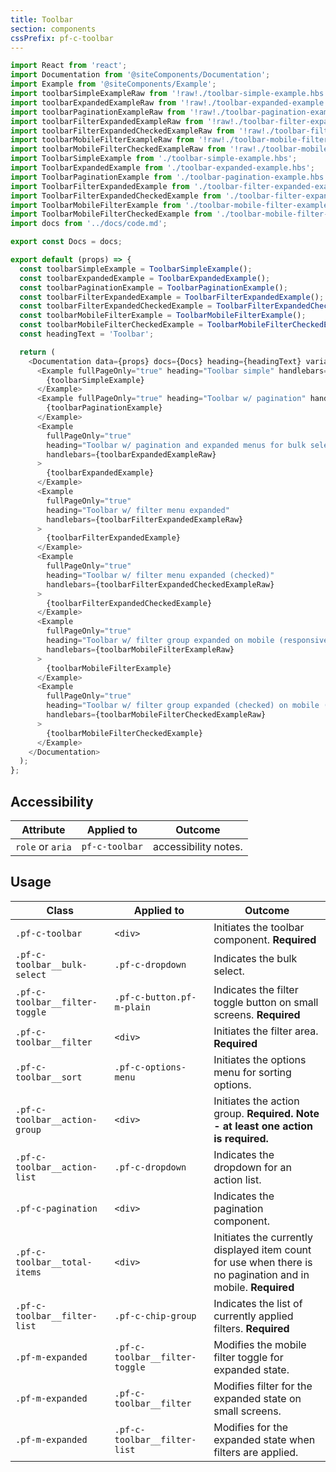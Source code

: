 ```yaml
---
title: Toolbar
section: components
cssPrefix: pf-c-toolbar
---
```


```js
import React from 'react';
import Documentation from '@siteComponents/Documentation';
import Example from '@siteComponents/Example';
import toolbarSimpleExampleRaw from '!raw!./toolbar-simple-example.hbs';
import toolbarExpandedExampleRaw from '!raw!./toolbar-expanded-example.hbs';
import toolbarPaginationExampleRaw from '!raw!./toolbar-pagination-example.hbs';
import toolbarFilterExpandedExampleRaw from '!raw!./toolbar-filter-expanded-example.hbs';
import toolbarFilterExpandedCheckedExampleRaw from '!raw!./toolbar-filter-expanded-checked-example.hbs';
import toolbarMobileFilterExampleRaw from '!raw!./toolbar-mobile-filter-example.hbs';
import toolbarMobileFilterCheckedExampleRaw from '!raw!./toolbar-mobile-filter-checked-example.hbs';
import ToolbarSimpleExample from './toolbar-simple-example.hbs';
import ToolbarExpandedExample from './toolbar-expanded-example.hbs';
import ToolbarPaginationExample from './toolbar-pagination-example.hbs';
import ToolbarFilterExpandedExample from './toolbar-filter-expanded-example.hbs';
import ToolbarFilterExpandedCheckedExample from './toolbar-filter-expanded-checked-example.hbs';
import ToolbarMobileFilterExample from './toolbar-mobile-filter-example.hbs';
import ToolbarMobileFilterCheckedExample from './toolbar-mobile-filter-checked-example.hbs';
import docs from '../docs/code.md';

export const Docs = docs;

export default (props) => {
  const toolbarSimpleExample = ToolbarSimpleExample();
  const toolbarExpandedExample = ToolbarExpandedExample();
  const toolbarPaginationExample = ToolbarPaginationExample();
  const toolbarFilterExpandedExample = ToolbarFilterExpandedExample();
  const toolbarFilterExpandedCheckedExample = ToolbarFilterExpandedCheckedExample();
  const toolbarMobileFilterExample = ToolbarMobileFilterExample();
  const toolbarMobileFilterCheckedExample = ToolbarMobileFilterCheckedExample();
  const headingText = 'Toolbar';

  return (
    <Documentation data={props} docs={Docs} heading={headingText} variablesRoot={variablesRoot}>
      <Example fullPageOnly="true" heading="Toolbar simple" handlebars={toolbarSimpleExampleRaw}>
        {toolbarSimpleExample}
      </Example>
      <Example fullPageOnly="true" heading="Toolbar w/ pagination" handlebars={toolbarPaginationExampleRaw}>
        {toolbarPaginationExample}
      </Example>
      <Example
        fullPageOnly="true"
        heading="Toolbar w/ pagination and expanded menus for bulk selector, sort, action menu, and pagination"
        handlebars={toolbarExpandedExampleRaw}
      >
        {toolbarExpandedExample}
      </Example>
      <Example
        fullPageOnly="true"
        heading="Toolbar w/ filter menu expanded"
        handlebars={toolbarFilterExpandedExampleRaw}
      >
        {toolbarFilterExpandedExample}
      </Example>
      <Example
        fullPageOnly="true"
        heading="Toolbar w/ filter menu expanded (checked)"
        handlebars={toolbarFilterExpandedCheckedExampleRaw}
      >
        {toolbarFilterExpandedCheckedExample}
      </Example>
      <Example
        fullPageOnly="true"
        heading="Toolbar w/ filter group expanded on mobile (responsive)"
        handlebars={toolbarMobileFilterExampleRaw}
      >
        {toolbarMobileFilterExample}
      </Example>
      <Example
        fullPageOnly="true"
        heading="Toolbar w/ filter group expanded (checked) on mobile (responsive)"
        handlebars={toolbarMobileFilterCheckedExampleRaw}
      >
        {toolbarMobileFilterCheckedExample}
      </Example>
    </Documentation>
  );
};
```

## Accessibility

| Attribute | Applied to | Outcome |
| -- | -- | -- |
| `role` or `aria` | `pf-c-toolbar` |  accessibility notes. |


## Usage

| Class | Applied to | Outcome |
| -- | -- | -- |
| `.pf-c-toolbar` | `<div>` |  Initiates the toolbar component. **Required** |
| `.pf-c-toolbar__bulk-select` | `.pf-c-dropdown` |  Indicates the bulk select. |
| `.pf-c-toolbar__filter-toggle` | `.pf-c-button.pf-m-plain` |  Indicates the filter toggle button on small screens. **Required** |
| `.pf-c-toolbar__filter` | `<div>` |  Initiates the filter area. **Required** |
| `.pf-c-toolbar__sort` | `.pf-c-options-menu` |  Initiates the options menu for sorting options. |
| `.pf-c-toolbar__action-group` | `<div>` |  Initiates the action group. **Required. Note - at least one action is required.**|
| `.pf-c-toolbar__action-list` | `.pf-c-dropdown` |  Indicates the dropdown for an action list. |
| `.pf-c-pagination` | `<div>` |  Indicates the pagination component. |
| `.pf-c-toolbar__total-items` | `<div>` |  Initiates the currently displayed item count for use when there is no pagination and in mobile. **Required** |
| `.pf-c-toolbar__filter-list` | `.pf-c-chip-group` | Indicates the list of currently applied filters. **Required**|
| `.pf-m-expanded` | `.pf-c-toolbar__filter-toggle` | Modifies the mobile filter toggle for expanded state.
| `.pf-m-expanded` | `.pf-c-toolbar__filter` | Modifies filter for the expanded state on small screens.
| `.pf-m-expanded` | `.pf-c-toolbar__filter-list` | Modifies for the expanded state when filters are applied.
